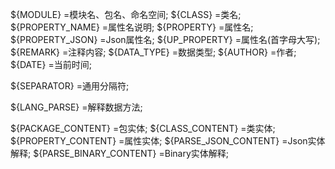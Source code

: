 ${MODULE}								=模块名、包名、命名空间;
${CLASS}									=类名;
${PROPERTY_NAME}				=属性名说明;
${PROPERTY}								=属性名;
${PROPERTY_JSON}					=Json属性名;
${UP_PROPERTY}						=属性名(首字母大写);
${REMARK}								=注释内容;
${DATA_TYPE}							=数据类型;
${AUTHOR}								=作者;
${DATE}										=当前时间;

${SEPARATOR}							=通用分隔符;

${LANG_PARSE}						=解释数据方法;

${PACKAGE_CONTENT}			=包实体;
${CLASS_CONTENT}				=类实体;
${PROPERTY_CONTENT}			=属性实体;
${PARSE_JSON_CONTENT}		=Json实体解释;
${PARSE_BINARY_CONTENT}	=Binary实体解释;